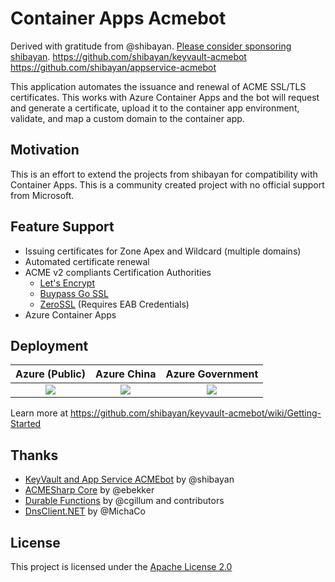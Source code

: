 # Container Apps Acmebot

Derived with gratitude from @shibayan.  [Please consider sponsoring shibayan](https://github.com/sponsors/shibayan).
<https://github.com/shibayan/keyvault-acmebot>
<https://github.com/shibayan/appservice-acmebot>

This application automates the issuance and renewal of ACME SSL/TLS certificates. This works with Azure Container Apps and the bot will request and generate a certificate, upload it to the container app environment, validate, and map a custom domain to the container app.

## Motivation

This is an effort to extend the projects from shibayan for compatibility with Container Apps.  This is a community created project with no official support from Microsoft.

## Feature Support

- Issuing certificates for Zone Apex and Wildcard (multiple domains)
- Automated certificate renewal
- ACME v2 compliants Certification Authorities
  - [Let's Encrypt](https://letsencrypt.org/)
  - [Buypass Go SSL](https://www.buypass.com/ssl/resources/acme-free-ssl)
  - [ZeroSSL](https://zerossl.com/features/acme/) (Requires EAB Credentials)
- Azure Container Apps

## Deployment

| Azure (Public) | Azure China | Azure Government |
| :---: | :---: | :---: |
| <a href="https://portal.azure.com/#create/Microsoft.Template/uri/https%3A%2F%2Fraw.githubusercontent.com%2Fshibayan%2Fkeyvault-acmebot%2Fmaster%2Fazuredeploy.json" target="_blank"><img src="https://aka.ms/deploytoazurebutton" /></a> | <a href="https://portal.azure.cn/#create/Microsoft.Template/uri/https%3A%2F%2Fraw.githubusercontent.com%2Fshibayan%2Fkeyvault-acmebot%2Fmaster%2Fazuredeploy.json" target="_blank"><img src="https://aka.ms/deploytoazurebutton" /></a> | <a href="https://portal.azure.us/#create/Microsoft.Template/uri/https%3A%2F%2Fraw.githubusercontent.com%2Fshibayan%2Fkeyvault-acmebot%2Fmaster%2Fazuredeploy.json" target="_blank"><img src="https://aka.ms/deploytoazurebutton" /></a> |

Learn more at <https://github.com/shibayan/keyvault-acmebot/wiki/Getting-Started>

## Thanks

- [KeyVault and App Service ACMEbot](https://github.com/shibayan/keyvault-acmebot) by @shibayan
- [ACMESharp Core](https://github.com/PKISharp/ACMESharpCore) by @ebekker
- [Durable Functions](https://github.com/Azure/azure-functions-durable-extension) by @cgillum and contributors
- [DnsClient.NET](https://github.com/MichaCo/DnsClient.NET) by @MichaCo

## License

This project is licensed under the [Apache License 2.0](https://github.com/shibayan/keyvault-acmebot/blob/master/LICENSE)
